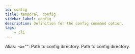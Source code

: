 ```yaml
---
id: config
title: temporal  config
sidebar_label: config
description: Definition for the config command option.
tags:
	- cli
---
```


Alias: **-c**="": Path to config directory.
 Path to config directory.
